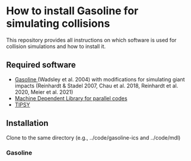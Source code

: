 # How to install Gasoline for simulating collisions

This repository provides all instructions on which software is used for collision simulations and how to install it.

## Required software
- [ Gasoline ]( https://bitbucket.org/creinh/gasoline-ics/src/master/) (Wadsley et al. 2004) with modifications for simulating giant impacts (Reinhardt & Stadel 2007, Chau et al. 2018, Reinhardt et al. 2020, Meier et al. 2021)
- [ Machine Dependent Library for parallel codes ]( https://github.com/N-BodyShop/mdl )
- [ TIPSY ](https://github.com/N-BodyShop/tipsy)

## Installation
Clone to the same directory (e.g., ../code/gasoline-ics and ../code/mdl)

### Gasoline
